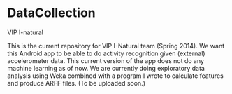 DataCollection
==============

VIP I-natural

This is the current repository for VIP I-Natural team (Spring 2014). We want this Android app to be able to do 
activity recognition given (external) accelerometer data. This current version of the app does not do any machine learning
as of now. We are currently doing exploratory data analysis using Weka combined with a program I wrote to calculate features and
produce ARFF files. (To be uploaded soon.)
